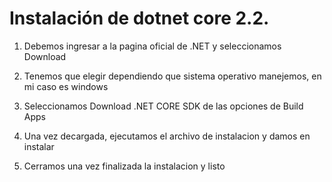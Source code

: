 # Instalación de dotnet core 2.2.

1) Debemos ingresar a la pagina oficial de .NET y seleccionamos Download

2) Tenemos que elegir dependiendo que sistema operativo manejemos, en mi caso es windows

3) Seleccionamos Download .NET CORE SDK de las opciones de Build Apps

4) Una vez decargada, ejecutamos el archivo de instalacion y damos en instalar

5) Cerramos una vez finalizada la instalacion y listo










